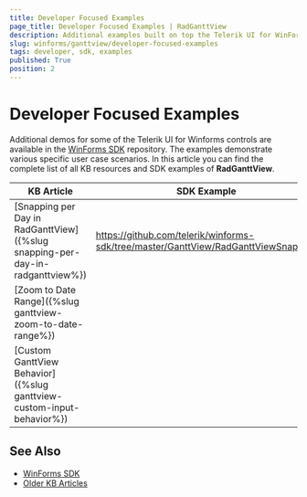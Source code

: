 ```yaml
---
title: Developer Focused Examples
page_title: Developer Focused Examples | RadGanttView
description: Additional examples built on top the Telerik UI for WinForms RadGanttView control.
slug: winforms/ganttview/developer-focused-examples
tags: developer, sdk, examples
published: True
position: 2
---
```


# Developer Focused Examples

Additional demos for some of the Telerik UI for Winforms controls are available in the [WinForms SDK](https://github.com/telerik/winforms-sdk) repository. The examples demonstrate various specific user case scenarios. In this article you can find the complete list of all KB resources and SDK examples of **RadGanttView**.

|KB Article|SDK Example|
|------|------|
|[Snapping per Day in RadGanttView]({%slug snapping-per-day-in-radganttview%})|https://github.com/telerik/winforms-sdk/tree/master/GanttView/RadGanttViewSnapping|
|[Zoom to Date Range]({%slug ganttview-zoom-to-date-range%})||
|[Custom GanttView Behavior]({%slug ganttview-custom-input-behavior%})||

## See Also

* [WinForms SDK](https://github.com/telerik/winforms-sdk)
* [Older KB Articles](https://www.telerik.com/support/kb/winforms/ganttview-)